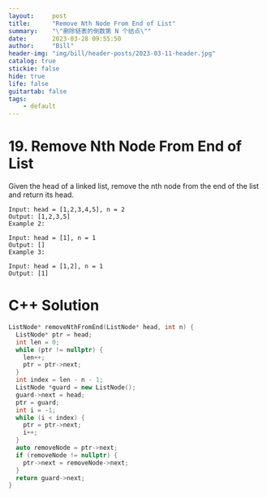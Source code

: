 ```yaml
---
layout:     post
title:      "Remove Nth Node From End of List"
summary:    "\"删除链表的倒数第 N 个结点\""
date:       2023-03-28 09:55:50
author:     "Bill"
header-img: "img/bill/header-posts/2023-03-11-header.jpg"
catalog: true
stickie: false
hide: true
life: false
guitartab: false
tags:
    - default
---
```


# 19. Remove Nth Node From End of List

Given the head of a linked list, remove the nth node from the end of the list and return its head.



```
Input: head = [1,2,3,4,5], n = 2
Output: [1,2,3,5]
Example 2:

Input: head = [1], n = 1
Output: []
Example 3:

Input: head = [1,2], n = 1
Output: [1]
```

# C++ Solution

```c++
ListNode* removeNthFromEnd(ListNode* head, int n) {
  ListNode* ptr = head;
  int len = 0;
  while (ptr != nullptr) {
    len++;
    ptr = ptr->next;
  }
  int index = len - n - 1;
  ListNode *guard = new ListNode();
  guard->next = head;
  ptr = guard;
  int i = -1;
  while (i < index) {
    ptr = ptr->next;
    i++;
  }
  auto removeNode = ptr->next;
  if (removeNode != nullptr) {
    ptr->next = removeNode->next;
  }
  return guard->next;
}
```
